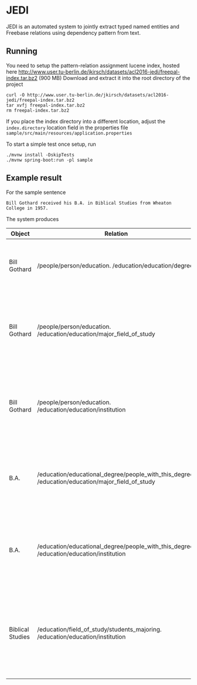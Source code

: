 JEDI
====

JEDI is an automated system to jointly extract typed named entities and Freebase relations using dependency pattern from text. 

## Running
You need to setup the pattern-relation assignment lucene index, hosted here http://www.user.tu-berlin.de/jkirsch/datasets/acl2016-jedi/freepal-index.tar.bz2 (900 MB)
Download and extract it into the root directory of the project

```shell
curl -O http://www.user.tu-berlin.de/jkirsch/datasets/acl2016-jedi/freepal-index.tar.bz2
tar xvfj freepal-index.tar.bz2
rm freepal-index.tar.bz2
```

If you place the index directory into a different location, adjust the `index.directory` location field in the properties file `sample/src/main/resources/application.properties`

To start a simple test once setup, run

```shell
./mvnw install -DskipTests 
./mvnw spring-boot:run -pl sample
```

## Example result

For the sample sentence

    Bill Gothard received his B.A. in Biblical Studies from Wheaton College in 1957.

The system produces

| Object           | Relation                                                                                         | Subject          | Pattern
|------------------|--------------------------------------------------------------------------------------------------|------------------|-----------------------------------------------------                                                      
| Bill Gothard     | /people/person/education. /education/education/degree                                            | B.A.             | [X] receive [Y] [1-dobj-2,1-nsubj-0]                          
| Bill Gothard     | /people/person/education. /education/education/major_field_of_study                              | Biblical Studies | [X] receive in [Y] [1-nsubj-0,1-prep-2,2-pobj-3]              
| Bill Gothard     | /people/person/education. /education/education/institution                                       | Wheaton College  | [X] receive from [Y] [1-nsubj-0,1-prep-2,2-pobj-3]            
| B.A.             | /education/educational_degree/people_with_this_degree. /education/education/major_field_of_study | Biblical Studies | receive [X] in [Y] [0-dobj-1,0-prep-2,2-pobj-3]               
| B.A.             | /education/educational_degree/people_with_this_degree. /education/education/institution          | Wheaton College  | receive [X] from [Y] [0-dobj-1,0-prep-2,2-pobj-3]             
| Biblical Studies | /education/field_of_study/students_majoring. /education/education/institution                    | Wheaton College  | receive in [X] from [Y] [0-prep-1,0-prep-3,1-pobj-2,3-pobj-4] 



<!---
Eval-Data
 http://iesl.cs.umass.edu/riedel/data-univSchema/nyt-freebase.test.triples.universal.mention.txt
-->
